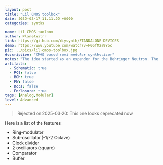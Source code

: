 ```yaml
---
layout: post
title: "Lil CMOS toolbox"
date: 2025-02-17 11:11:55 +0000
categories: synths

name: Lil CMOS toolbox
author: Planeteatrr
link: https://github.com/diysynth/STANDALONE-DEVICES
demo: https://www.youtube.com/watch?v=F06fM2n9Yoc
pic: ../pics/lil-cmos-toolbox.jpg
description: "CMOS-based semi-modular synthesizer"
notes: "The idea started as an expander for the Behringer Neutron. The Toolbox provides a ring-modulator (quite similar to the one in the Korg MS-20) and a sub-oscillator."
artifacts:
  - Schematic: true
  - PCB: false
  - BOM: true
  - FW: false
  - Docs: false
  - Enclosure: true
tags: [Analog,Modular]
level: Advanced
---
```


> Rejected on 2025-03-20: This one looks deprecated now

Here is a list of the features:
- Ring-modulator
- Sub-oscillator (-1/-2 Octave)
- Clock divider
- 2 oscillators (square)
- Comparator
- Buffer
